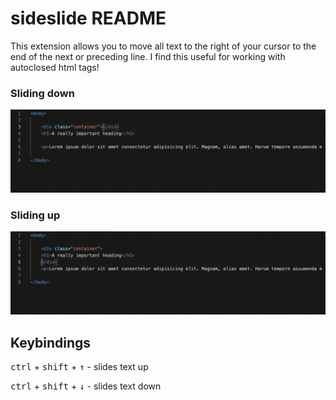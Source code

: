 # sideslide README

This extension allows you to move all text to the right of your cursor to the end of the next or preceding line. I find this useful for working with autoclosed html tags!

### Sliding down
![Example of sliding text down](images/slideDown.gif)

### Sliding up
![Example of sliding text up](images/slideUp.gif)

## Keybindings

<kbd>ctrl</kbd> + <kbd>shift</kbd> + <kbd>&#8593;</kbd> - slides text up

<kbd>ctrl</kbd> + <kbd>shift</kbd> + <kbd>&#8595;</kbd> - slides text down